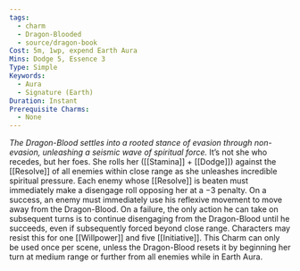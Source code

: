 ```yaml
---
tags:
  - charm
  - Dragon-Blooded
  - source/dragon-book
Cost: 5m, 1wp, expend Earth Aura
Mins: Dodge 5, Essence 3
Type: Simple
Keywords:
  - Aura
  - Signature (Earth)
Duration: Instant
Prerequisite Charms:
  - None
---
```

*The Dragon-Blood settles into a rooted stance of evasion through non-evasion, unleashing a seismic wave of spiritual force.*
It’s not she who recedes, but her foes. She rolls her ([[Stamina]] + [[Dodge]]) against the [[Resolve]] of all enemies within close range as she unleashes incredible spiritual pressure. Each enemy whose [[Resolve]] is beaten must immediately make a disengage roll opposing her at a −3 penalty. On a success, an enemy must immediately use his reflexive movement to move away from the Dragon-Blood. On a failure, the only action he can take on subsequent turns is to continue disengaging from the Dragon-Blood until he succeeds, even if subsequently forced beyond close range. Characters may resist this for one [[Willpower]] and five [[Initiative]]. This Charm can only be used once per scene, unless the Dragon-Blood resets it by beginning her turn at medium range or further from all enemies while in Earth Aura.